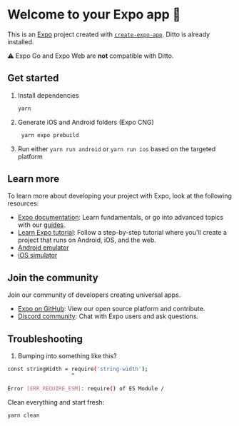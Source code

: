# Welcome to your Expo app 👋

This is an [Expo](https://expo.dev) project created with [`create-expo-app`](https://www.npmjs.com/package/create-expo-app).
Ditto is already installed.

⚠️ Expo Go and Expo Web are <b>not</b> compatible with Ditto.

## Get started

1. Install dependencies

   ```bash
   yarn
   ```

2. Generate iOS and Android folders (Expo CNG)

   ```bash
    yarn expo prebuild
   ```

3. Run either `yarn run android` or `yarn run ios` based on the targeted platform

## Learn more

To learn more about developing your project with Expo, look at the following resources:

- [Expo documentation](https://docs.expo.dev/): Learn fundamentals, or go into advanced topics with our [guides](https://docs.expo.dev/guides).
- [Learn Expo tutorial](https://docs.expo.dev/tutorial/introduction/): Follow a step-by-step tutorial where you'll create a project that runs on Android, iOS, and the web.
- [Android emulator](https://docs.expo.dev/workflow/android-studio-emulator/)
- [iOS simulator](https://docs.expo.dev/workflow/ios-simulator/)

## Join the community

Join our community of developers creating universal apps.

- [Expo on GitHub](https://github.com/expo/expo): View our open source platform and contribute.
- [Discord community](https://chat.expo.dev): Chat with Expo users and ask questions.

## Troubleshooting

1. Bumping into something like this?

```sh
const stringWidth = require('string-width');
                    ^

Error [ERR_REQUIRE_ESM]: require() of ES Module /
```

Clean everything and start fresh:

```sh
yarn clean
```
